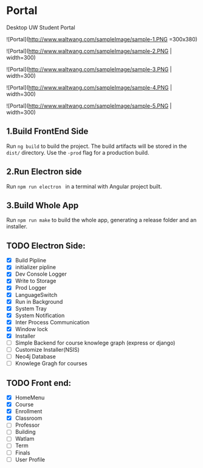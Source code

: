 # Portal
Desktop UW Student Portal

![Portal](http://www.waltwang.com/sampleImage/sample-1.PNG =300x380)

![Portal](http://www.waltwang.com/sampleImage/sample-2.PNG | width=300)

![Portal](http://www.waltwang.com/sampleImage/sample-3.PNG | width=300)

![Portal](http://www.waltwang.com/sampleImage/sample-4.PNG | width=300)

![Portal](http://www.waltwang.com/sampleImage/sample-5.PNG | width=300)

## 1.Build FrontEnd Side

Run `ng build` to build the project. The build artifacts will be stored in the `dist/` directory. Use the `-prod` flag for a production build.

## 2.Run Electron side

Run `npm run electron ` in a terminal with Angular project built.


## 3.Build Whole App

Run `npm run make` to build the whole app, generating a release folder and an installer.


## TODO Electron Side:
- [x] Build Pipline
- [x] initializer pipline
- [x] Dev Console Logger
- [x] Write to Storage
- [x] Prod Logger
- [x] LanguageSwitch
- [x] Run in Background
- [x] System Tray
- [x] System Notification
- [x] Inter Process Communication
- [x] Window lock
- [x] Installer
- [ ] Simple Backend for course knowlege graph (express or django)
- [ ] Customize Installer(NSIS)
- [ ] Neo4j Database
- [ ] Knowlege Gragh for courses

## TODO Front end:
- [x] HomeMenu
- [x] Course
- [x] Enrollment
- [x] Classroom
- [ ] Professor
- [ ] Building
- [ ] WatIam
- [ ] Term
- [ ] Finals
- [ ] User Profile
